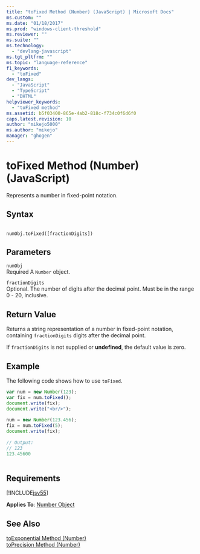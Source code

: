 ```yaml
---
title: "toFixed Method (Number) (JavaScript) | Microsoft Docs"
ms.custom: ""
ms.date: "01/18/2017"
ms.prod: "windows-client-threshold"
ms.reviewer: ""
ms.suite: ""
ms.technology: 
  - "devlang-javascript"
ms.tgt_pltfrm: ""
ms.topic: "language-reference"
f1_keywords: 
  - "toFixed"
dev_langs: 
  - "JavaScript"
  - "TypeScript"
  - "DHTML"
helpviewer_keywords: 
  - "toFixed method"
ms.assetid: b5f03400-865e-4ab2-818c-f734c0f6d6f0
caps.latest.revision: 10
author: "mikejo5000"
ms.author: "mikejo"
manager: "ghogen"
---
```

# toFixed Method (Number) (JavaScript)
Represents a number in fixed-point notation.  
  
## Syntax  
  
```  
  
numObj.toFixed([fractionDigits])  
```  
  
## Parameters  
 `numObj`  
 Required A `Number` object.  
  
 `fractionDigits`  
 Optional. The number of digits after the decimal point. Must be in the range 0 - 20, inclusive.  
  
## Return Value  
 Returns a string representation of a number in fixed-point notation, containing `fractionDigits` digits after the decimal point.  
  
 If `fractionDigits` is not supplied or **undefined**, the default value is zero.  
  
## Example  
 The following code shows how to use `toFixed`.  
  
```JavaScript  
var num = new Number(123);  
var fix = num.toFixed();  
document.write(fix);  
document.write("<br/>");  
  
num = new Number(123.456);  
fix = num.toFixed(5);  
document.write(fix);  
  
// Output:  
// 123  
123.45600  
  
```  
  
## Requirements  
 [!INCLUDE[jsv55](../../javascript/reference/includes/jsv55-md.md)]  
  
 **Applies To**: [Number Object](../../javascript/reference/number-object-javascript.md)  
  
## See Also  
 [toExponential Method (Number)](../../javascript/reference/toexponential-method-number-javascript.md)   
 [toPrecision Method (Number)](../../javascript/reference/toprecision-method-number-javascript.md)